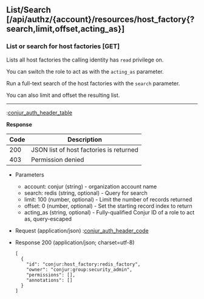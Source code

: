 ## List/Search [/api/authz/{account}/resources/host_factory{?search,limit,offset,acting_as}]

### List or search for host factories [GET]

Lists all host factories the calling identity has `read` privilege on.

You can switch the role to act as with the `acting_as` parameter.

Run a full-text search of the host factories with the `search` parameter.

You can also limit and offset the resulting list.

---

:[conjur_auth_header_table](partials/conjur_auth_header_table.md)

**Response**

|Code|Description|
|----|-----------|
|200|JSON list of host factories is returned|
|403|Permission denied|

+ Parameters
    + account: conjur (string) - organization account name
    + search: redis (string, optional) - Query for search
    + limit: 100 (number, optional) - Limit the number of records returned
    + offset: 0 (number, optional) - Set the starting record index to return
    + acting_as (string, optional) - Fully-qualified Conjur ID of a role to act as, query-escaped

+ Request (application/json)
    :[conjur_auth_header_code](partials/conjur_auth_header_code.md)

+ Response 200 (application/json; charset=utf-8)

    ```
    [
      {
        "id": "conjur:host_factory:redis_factory",
        "owner": "conjur:group:security_admin",
        "permissions": [],
        "annotations": []
      }
    ]
    ```
